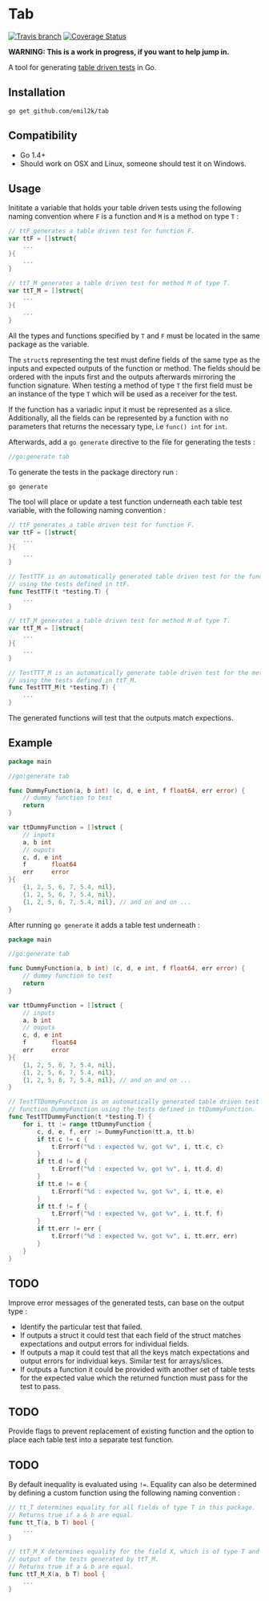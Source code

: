 # Tab
[![Travis
branch](https://img.shields.io/travis/emil2k/tab.svg?style=flat)](https://travis-ci.org/emil2k/tab)
[![Coverage
Status](https://img.shields.io/coveralls/emil2k/tab.svg?style=flat)](https://coveralls.io/r/emil2k/tab)

**WARNING: This is a work in progress, if you want to help jump in.**

A tool for generating [table driven
tests](https://github.com/golang/go/wiki/TableDrivenTests) in Go.

## Installation

```
go get github.com/emil2k/tab
```

## Compatibility

- Go 1.4+
- Should work on OSX and Linux, someone should test it on Windows.

## Usage

Inititate a variable that holds your table driven tests using the following
naming convention where `F` is a function and `M` is a method on type `T` :

```go
// ttF generates a table driven test for function F.
var ttF = []struct{
	...
}{
	...
}

// ttT_M generates a table driven test for method M of type T.
var ttT_M = []struct{
	...
}{
	...
}
```

All the types and functions specified by `T` and `F` must be located in the same
package as the variable.

The `struct`s representing the test must define fields of the same type as the
inputs and expected outputs of the function or method. The fields should be
ordered with the inputs first and the outputs afterwards mirroring the function
signature. When testing a method of type `T` the first field must be an instance
of the type `T` which will be used as a receiver for the test.

If the function has a variadic input it must be represented as a slice.
Additionally, all the fields can be represented by a function with no parameters
that returns the necessary type, i.e `func() int` for `int`.

Afterwards, add a `go generate` directive to the file for generating the tests :

```go
//go:generate tab
```

To generate the tests in the package directory run :

```
go generate
```

The tool will place or update a test function underneath each table test
variable, with the following naming convention :

```go
// ttF generates a table driven test for function F.
var ttF = []struct{
	...
}{
	...
}

// TestTTF is an automatically generated table driven test for the function F
// using the tests defined in ttF.
func TestTTF(t *testing.T) {
	...
}

// ttT_M generates a table driven test for method M of type T.
var ttT_M = []struct{
	...
}{
	...
}

// TestTTT_M is an automatically generate table driven test for the method T.M
// using the tests defined in ttT_M.
func TestTTT_M(t *testing.T) {
	...
}
```

The generated functions will test that the outputs match expections.

## Example

```go
package main

//go:generate tab

func DummyFunction(a, b int) (c, d, e int, f float64, err error) {
	// dummy function to test
	return
}

var ttDummyFunction = []struct {
	// inputs
	a, b int
	// ouputs
	c, d, e int
	f       float64
	err     error
}{
	{1, 2, 5, 6, 7, 5.4, nil},
	{1, 2, 5, 6, 7, 5.4, nil},
	{1, 2, 5, 6, 7, 5.4, nil}, // and on and on ...
}
```

After running `go generate` it adds a table test underneath :

```go
package main

//go:generate tab

func DummyFunction(a, b int) (c, d, e int, f float64, err error) {
	// dummy function to test
	return
}

var ttDummyFunction = []struct {
	// inputs
	a, b int
	// ouputs
	c, d, e int
	f       float64
	err     error
}{
	{1, 2, 5, 6, 7, 5.4, nil},
	{1, 2, 5, 6, 7, 5.4, nil},
	{1, 2, 5, 6, 7, 5.4, nil}, // and on and on ...
}

// TestTTDummyFunction is an automatically generated table driven test for the
// function DummyFunction using the tests defined in ttDummyFunction.
func TestTTDummyFunction(t *testing.T) {
	for i, tt := range ttDummyFunction {
		c, d, e, f, err := DummyFunction(tt.a, tt.b)
		if tt.c != c {
			t.Errorf("%d : expected %v, got %v", i, tt.c, c)
		}
		if tt.d != d {
			t.Errorf("%d : expected %v, got %v", i, tt.d, d)
		}
		if tt.e != e {
			t.Errorf("%d : expected %v, got %v", i, tt.e, e)
		}
		if tt.f != f {
			t.Errorf("%d : expected %v, got %v", i, tt.f, f)
		}
		if tt.err != err {
			t.Errorf("%d : expected %v, got %v", i, tt.err, err)
		}
	}
}
```

## TODO

Improve error messages of the generated tests, can base on the output type :

- Identify the particular test that failed.
- If outputs a struct it could test that each field of the struct matches
  expectations and output errors for individual fields.
- If outputs a map it could test that all the keys match expectations and output
  errors for individual keys. Similar test for arrays/slices.
- If outputs a function it could be provided with another set of table tests
  for the expected value which the returned function must pass for the test to
  pass.

## TODO

Provide flags to prevent replacement of existing function and the option to
place each table test into a separate test function.

## TODO

By default inequality is evaluated using `!=`. Equality can also be determined
by defining a custom function using the following naming convention :

```go
// tt_T determines equality for all fields of type T in this package.
// Returns true if a & b are equal.
func tt_T(a, b T) bool {
	...
}

// ttT_M_X determines equality for the field X, which is of type T and is an
// output of the tests generated by ttT_M.
// Returns true if a & b are equal.
func ttT_M_X(a, b T) bool {
	...
}
```

